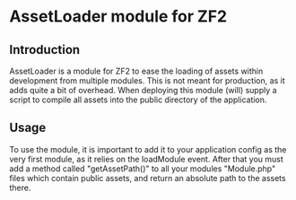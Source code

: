 AssetLoader module for ZF2
==========================

Introduction
------------
AssetLoader is a module for ZF2 to ease the loading of assets within development
from multiple modules. This is not meant for production, as it adds quite a bit
of overhead. When deploying this module (will) supply a script to compile all
assets into the public directory of the application.

Usage
-----
To use the module, it is important to add it to your application config as the
very first module, as it relies on the loadModule event. After that you must add
a method called "getAssetPath()" to all your modules "Module.php" files which
contain public assets, and return an absolute path to the assets there.